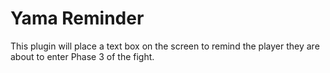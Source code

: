 # Yama Reminder
This plugin will place a text box on the screen to remind the player they are about to enter Phase 3 of the fight.
